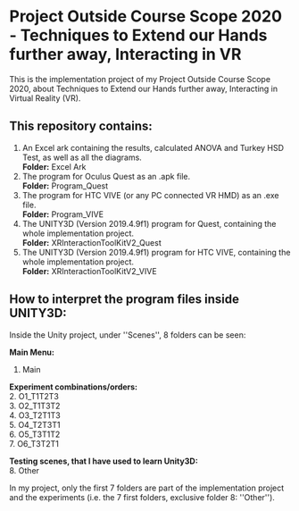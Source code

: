 # Project Outside Course Scope 2020 - Techniques to Extend our Hands further away, Interacting in VR
This is the implementation project of my Project Outside Course Scope 2020, about Techniques to Extend our Hands further away, Interacting in Virtual Reality (VR).

## This repository contains:
<ol>
  <li>An Excel ark containing the results, calculated ANOVA and Turkey HSD Test, as well as all the diagrams. <br> <b>Folder:</b> Excel Ark </li>
  <li>The program for Oculus Quest as an .apk file. <br> <b>Folder:</b> Program_Quest </li>
  <li>The program for HTC VIVE (or any PC connected VR HMD) as an .exe file. <br> <b>Folder:</b> Program_VIVE </li>
  <li>The UNITY3D (Version 2019.4.9f1) program for Quest, containing the whole implementation project. <br> <b>Folder:</b> XRInteractionToolKitV2_Quest </li>
  <li>The UNITY3D (Version 2019.4.9f1) program for HTC VIVE, containing the whole implementation project. <br> <b>Folder:</b> XRInteractionToolKitV2_VIVE </li>
</ol>

## How to interpret the program files inside UNITY3D:
Inside the Unity project, under ''Scenes'', 8 folders can be seen:

**Main Menu:**  
<ol>
  <li>Main</li>
</ol>

**Experiment combinations/orders:**  
2. O1_T1T2T3  
3. O2_T1T3T2  
4. O3_T2T1T3  
5. O4_T2T3T1  
6. O5_T3T1T2  
7. O6_T3T2T1  

**Testing scenes, that I have used to learn Unity3D:**  
8. Other

In my project, only the first 7 folders are part of the implementation project and the experiments (i.e. the 7 first folders, exclusive folder 8: ''Other'').
